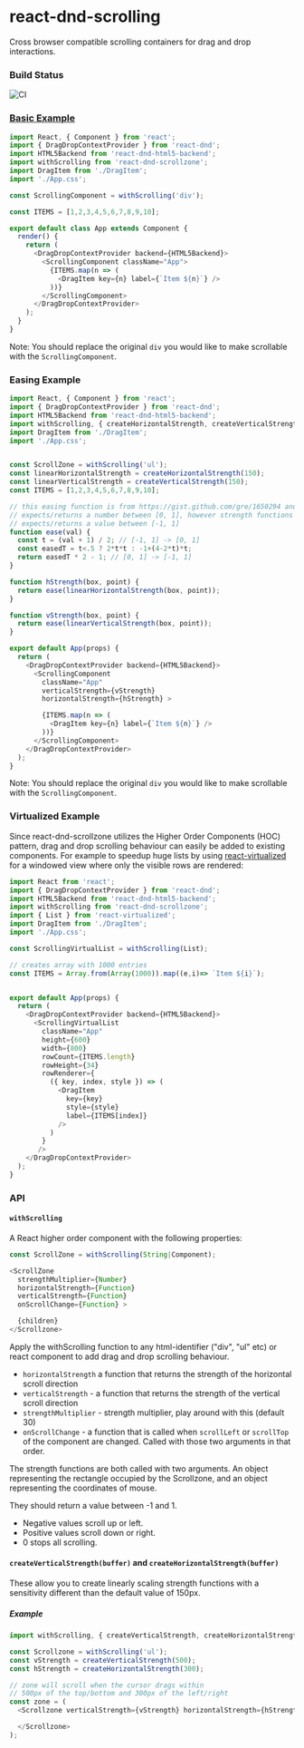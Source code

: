 # react-dnd-scrolling

Cross browser compatible scrolling containers for drag and drop interactions.

### Build Status

![CI](https://github.com/TechStark/react-dnd-scrolling/workflows/CI/badge.svg)

### [Basic Example](./examples/basic)

```js
import React, { Component } from 'react';
import { DragDropContextProvider } from 'react-dnd';
import HTML5Backend from 'react-dnd-html5-backend';
import withScrolling from 'react-dnd-scrollzone';
import DragItem from './DragItem';
import './App.css';

const ScrollingComponent = withScrolling('div');

const ITEMS = [1,2,3,4,5,6,7,8,9,10];

export default class App extends Component {
  render() {
    return (
      <DragDropContextProvider backend={HTML5Backend}>
        <ScrollingComponent className="App">
          {ITEMS.map(n => (
            <DragItem key={n} label={`Item ${n}`} />
          ))}
        </ScrollingComponent>
      </DragDropContextProvider>
    );
  }
}
```

Note: You should replace the original `div` you would like to make scrollable with the `ScrollingComponent`. 

### Easing Example

```js
import React, { Component } from 'react';
import { DragDropContextProvider } from 'react-dnd';
import HTML5Backend from 'react-dnd-html5-backend';
import withScrolling, { createHorizontalStrength, createVerticalStrength } from 'react-dnd-scrollzone';
import DragItem from './DragItem';
import './App.css';


const ScrollZone = withScrolling('ul');
const linearHorizontalStrength = createHorizontalStrength(150);
const linearVerticalStrength = createVerticalStrength(150);
const ITEMS = [1,2,3,4,5,6,7,8,9,10];

// this easing function is from https://gist.github.com/gre/1650294 and
// expects/returns a number between [0, 1], however strength functions
// expects/returns a value between [-1, 1]
function ease(val) {
  const t = (val + 1) / 2; // [-1, 1] -> [0, 1]
  const easedT = t<.5 ? 2*t*t : -1+(4-2*t)*t;
  return easedT * 2 - 1; // [0, 1] -> [-1, 1]
}

function hStrength(box, point) {
  return ease(linearHorizontalStrength(box, point));
}

function vStrength(box, point) {
  return ease(linearVerticalStrength(box, point));
}

export default App(props) {
  return (
    <DragDropContextProvider backend={HTML5Backend}>
      <ScrollingComponent
        className="App"
        verticalStrength={vStrength}
        horizontalStrength={hStrength} >

        {ITEMS.map(n => (
          <DragItem key={n} label={`Item ${n}`} />
        ))}
      </ScrollingComponent>
    </DragDropContextProvider>
  );
}
```
Note: You should replace the original `div` you would like to make scrollable with the `ScrollingComponent`. 

### Virtualized Example

Since react-dnd-scrollzone utilizes the Higher Order Components (HOC) pattern, drag and drop scrolling behaviour can easily be added to existing components. For example to speedup huge lists by using [react-virtualized](https://github.com/bvaughn/react-virtualized) for a windowed view where only the visible rows are rendered:

```js
import React from 'react';
import { DragDropContextProvider } from 'react-dnd';
import HTML5Backend from 'react-dnd-html5-backend';
import withScrolling from 'react-dnd-scrollzone';
import { List } from 'react-virtualized';
import DragItem from './DragItem';
import './App.css';

const ScrollingVirtualList = withScrolling(List);

// creates array with 1000 entries
const ITEMS = Array.from(Array(1000)).map((e,i)=> `Item ${i}`);


export default App(props) {
  return (
    <DragDropContextProvider backend={HTML5Backend}>
      <ScrollingVirtualList
        className="App"
        height={600}
        width={800}
        rowCount={ITEMS.length}
        rowHeight={34}
        rowRenderer={
          ({ key, index, style }) => (
            <DragItem
              key={key}
              style={style}
              label={ITEMS[index]}
            />
          )
        }
       />
    </DragDropContextProvider>
  );
}
```


### API

#### `withScrolling`

A React higher order component with the following properties:

```js
const ScrollZone = withScrolling(String|Component);

<ScrollZone
  strengthMultiplier={Number}
  horizontalStrength={Function}
  verticalStrength={Function}
  onScrollChange={Function} >

  {children}
</Scrollzone>
```
Apply the withScrolling function to any html-identifier ("div", "ul" etc) or react component to add drag and drop scrolling behaviour.

 * `horizontalStrength` a function that returns the strength of the horizontal scroll direction
 * `verticalStrength` - a function that returns the strength of the vertical scroll direction
 * `strengthMultiplier` - strength multiplier, play around with this (default 30)
 * `onScrollChange` - a function that is called when `scrollLeft` or `scrollTop` of the component are changed. Called with those two arguments in that order.

The strength functions are both called with two arguments. An object representing the rectangle occupied by the Scrollzone, and an object representing the coordinates of mouse.

They should return a value between -1 and 1.
 * Negative values scroll up or left.
 * Positive values scroll down or right.
 * 0 stops all scrolling.

#### `createVerticalStrength(buffer)` and `createHorizontalStrength(buffer)`

These allow you to create linearly scaling strength functions with a sensitivity different than the default value of 150px.

##### Example

```js
import withScrolling, { createVerticalStrength, createHorizontalStrength } from 'react-dnd-scrollzone';

const Scrollzone = withScrolling('ul');
const vStrength = createVerticalStrength(500);
const hStrength = createHorizontalStrength(300);

// zone will scroll when the cursor drags within
// 500px of the top/bottom and 300px of the left/right
const zone = (
  <Scrollzone verticalStrength={vStrength} horizontalStrength={hStrength}>

  </Scrollzone>
);
```
